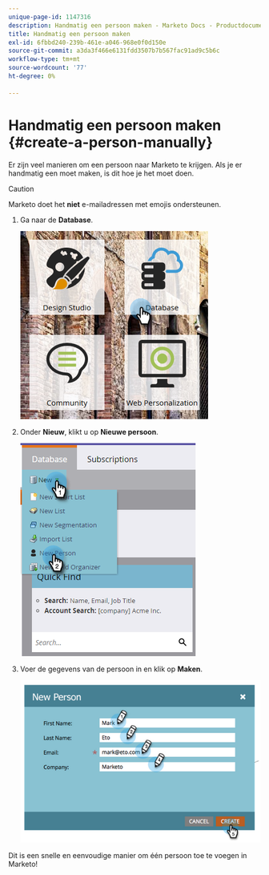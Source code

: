 ```yaml
---
unique-page-id: 1147316
description: Handmatig een persoon maken - Marketo Docs - Productdocumentatie
title: Handmatig een persoon maken
exl-id: 6fbbd240-239b-461e-a046-968e0f0d150e
source-git-commit: a3da3f466e6131fdd3507b7b567fac91ad9c5b6c
workflow-type: tm+mt
source-wordcount: '77'
ht-degree: 0%

---
```


# Handmatig een persoon maken {#create-a-person-manually}

Er zijn veel manieren om een persoon naar Marketo te krijgen. Als je er handmatig een moet maken, is dit hoe je het moet doen.

>[!CAUTION]
>
>Marketo doet het **niet** e-mailadressen met emojis ondersteunen.

1. Ga naar de **Database**.

   ![](assets/db-1.png)

1. Onder **Nieuw**, klikt u op **Nieuwe persoon**.

   ![](assets/two-2.png)

1. Voer de gegevens van de persoon in en klik op **Maken**.

   ![](assets/three-2.png)

Dit is een snelle en eenvoudige manier om één persoon toe te voegen in Marketo!
